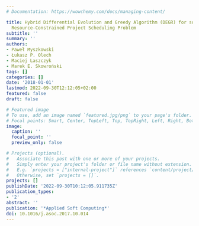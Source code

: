 ```yaml
---
# Documentation: https://wowchemy.com/docs/managing-content/

title: Hybrid Differential Evolution and Greedy Algorithm (DEGR) for solving Multi-Skill
  Resource-Constrained Project Scheduling Problem
subtitle: ''
summary: ''
authors:
- Paweł Myszkowski
- Łukasz P. Olech
- Maciej Laszczyk
- Marek E. Skowroński
tags: []
categories: []
date: '2018-01-01'
lastmod: 2022-09-30T12:12:05+02:00
featured: false
draft: false

# Featured image
# To use, add an image named `featured.jpg/png` to your page's folder.
# Focal points: Smart, Center, TopLeft, Top, TopRight, Left, Right, BottomLeft, Bottom, BottomRight.
image:
  caption: ''
  focal_point: ''
  preview_only: false

# Projects (optional).
#   Associate this post with one or more of your projects.
#   Simply enter your project's folder or file name without extension.
#   E.g. `projects = ["internal-project"]` references `content/project/deep-learning/index.md`.
#   Otherwise, set `projects = []`.
projects: []
publishDate: '2022-09-30T10:12:05.911735Z'
publication_types:
- '2'
abstract: ''
publication: '*Applied Soft Computing*'
doi: 10.1016/j.asoc.2017.10.014
---
```

